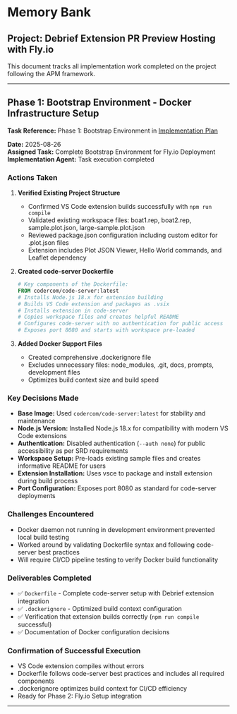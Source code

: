 # Memory Bank

## Project: Debrief Extension PR Preview Hosting with Fly.io

This document tracks all implementation work completed on the project following the APM framework.

---

## Phase 1: Bootstrap Environment - Docker Infrastructure Setup

**Task Reference:** Phase 1: Bootstrap Environment in [Implementation Plan](docs/debrief-pr-preview-implementation-plan.md)

**Date:** 2025-08-26  
**Assigned Task:** Complete Bootstrap Environment for Fly.io Deployment  
**Implementation Agent:** Task execution completed

### Actions Taken

1. **Verified Existing Project Structure**
   - Confirmed VS Code extension builds successfully with `npm run compile`
   - Validated existing workspace files: boat1.rep, boat2.rep, sample.plot.json, large-sample.plot.json
   - Reviewed package.json configuration including custom editor for .plot.json files
   - Extension includes Plot JSON Viewer, Hello World commands, and Leaflet dependency

2. **Created code-server Dockerfile**
   ```dockerfile
   # Key components of the Dockerfile:
   FROM codercom/code-server:latest
   # Installs Node.js 18.x for extension building
   # Builds VS Code extension and packages as .vsix
   # Installs extension in code-server
   # Copies workspace files and creates helpful README
   # Configures code-server with no authentication for public access
   # Exposes port 8080 and starts with workspace pre-loaded
   ```

3. **Added Docker Support Files**
   - Created comprehensive .dockerignore file
   - Excludes unnecessary files: node_modules, .git, docs, prompts, development files
   - Optimizes build context size and build speed

### Key Decisions Made

- **Base Image:** Used `codercom/code-server:latest` for stability and maintenance
- **Node.js Version:** Installed Node.js 18.x for compatibility with modern VS Code extensions
- **Authentication:** Disabled authentication (`--auth none`) for public accessibility as per SRD requirements
- **Workspace Setup:** Pre-loads existing sample files and creates informative README for users
- **Extension Installation:** Uses vsce to package and install extension during build process
- **Port Configuration:** Exposes port 8080 as standard for code-server deployments

### Challenges Encountered

- Docker daemon not running in development environment prevented local build testing
- Worked around by validating Dockerfile syntax and following code-server best practices
- Will require CI/CD pipeline testing to verify Docker build functionality

### Deliverables Completed

- ✅ `Dockerfile` - Complete code-server setup with Debrief extension integration
- ✅ `.dockerignore` - Optimized build context configuration  
- ✅ Verification that extension builds correctly (`npm run compile` successful)
- ✅ Documentation of Docker configuration decisions

### Confirmation of Successful Execution

- VS Code extension compiles without errors
- Dockerfile follows code-server best practices and includes all required components
- .dockerignore optimizes build context for CI/CD efficiency
- Ready for Phase 2: Fly.io Setup integration

---
